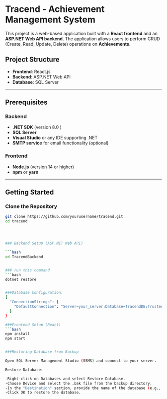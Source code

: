 # Tracend - Achievement Management System

This project is a web-based application built with a **React frontend** and an **ASP.NET Web API backend**. The application allows users to perform CRUD (Create, Read, Update, Delete) operations on **Achievements**.

## Project Structure

- **Frontend**: React.js
- **Backend**: ASP.NET Web API
- **Database**: SQL Server

---

## Prerequisites

### Backend
- **.NET SDK** (version 8.0 )
- **SQL Server**
- **Visual Studio** or any IDE supporting .NET
- **SMTP service** for email functionality (optional)

### Frontend
- **Node.js** (version 14 or higher)
- **npm** or **yarn**

---

## Getting Started

### Clone the Repository

```bash
git clone https://github.com/yourusername/tracend.git
cd tracend




### Backend Setup (ASP.NET Web API)

```bash
cd TracendBackend


### run this command
```bash 
dotnet restore


###Database Configuration:
{
  "ConnectionStrings": {
    "DefaultConnection": "Server=your_server;Database=TracendDB;Trusted_Connection=True;"
  }
}

###Frontend Setup (React)
```bash
npm install
npm start


###Restoring Database from Backup

Open SQL Server Management Studio (SSMS) and connect to your server.

Restore Database:

-Right-click on Databases and select Restore Database.
-Choose Device and select the .bak file from the backup directory.
-In the "Destination" section, provide the name of the database (e.g., TracendDB).
-Click OK to restore the database.

